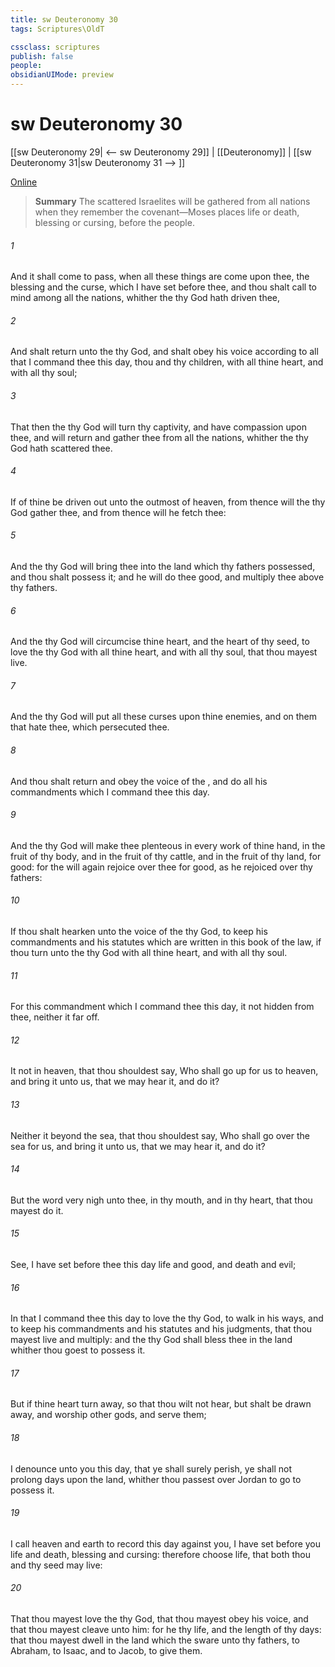```yaml
---
title: sw Deuteronomy 30
tags: Scriptures\OldT

cssclass: scriptures
publish: false
people:
obsidianUIMode: preview
---
```


# sw Deuteronomy 30
[[sw Deuteronomy 29| <-- sw Deuteronomy 29]] | [[Deuteronomy]] | [[sw Deuteronomy 31|sw Deuteronomy 31 --> ]]

[Online](https://churchofjesuschrist.org/study/scriptures/ot/deut/30?lang=eng)

> __Summary__
The scattered Israelites will be gathered from all nations when they remember the covenant—Moses places life or death, blessing or cursing, before the people.

###### 1 
And it shall come to pass, when all these things are come upon thee, the blessing and the curse, which I have set before thee, and thou shalt call  to mind among all the nations, whither the  thy God hath driven thee,

###### 2 
And shalt return unto the  thy God, and shalt obey his voice according to all that I command thee this day, thou and thy children, with all thine heart, and with all thy soul;

###### 3 
That then the  thy God will turn thy captivity, and have compassion upon thee, and will return and gather thee from all the nations, whither the  thy God hath scattered thee.

###### 4 
If  of thine be driven out unto the outmost  of heaven, from thence will the  thy God gather thee, and from thence will he fetch thee:

###### 5 
And the  thy God will bring thee into the land which thy fathers possessed, and thou shalt possess it; and he will do thee good, and multiply thee above thy fathers.

###### 6 
And the  thy God will circumcise thine heart, and the heart of thy seed, to love the  thy God with all thine heart, and with all thy soul, that thou mayest live.

###### 7 
And the  thy God will put all these curses upon thine enemies, and on them that hate thee, which persecuted thee.

###### 8 
And thou shalt return and obey the voice of the , and do all his commandments which I command thee this day.

###### 9 
And the  thy God will make thee plenteous in every work of thine hand, in the fruit of thy body, and in the fruit of thy cattle, and in the fruit of thy land, for good: for the  will again rejoice over thee for good, as he rejoiced over thy fathers:

###### 10 
If thou shalt hearken unto the voice of the  thy God, to keep his commandments and his statutes which are written in this book of the law,  if thou turn unto the  thy God with all thine heart, and with all thy soul.

###### 11 
For this commandment which I command thee this day, it  not hidden from thee, neither  it far off.

###### 12 
It  not in heaven, that thou shouldest say, Who shall go up for us to heaven, and bring it unto us, that we may hear it, and do it?

###### 13 
Neither  it beyond the sea, that thou shouldest say, Who shall go over the sea for us, and bring it unto us, that we may hear it, and do it?

###### 14 
But the word  very nigh unto thee, in thy mouth, and in thy heart, that thou mayest do it.

###### 15 
See, I have set before thee this day life and good, and death and evil;

###### 16 
In that I command thee this day to love the  thy God, to walk in his ways, and to keep his commandments and his statutes and his judgments, that thou mayest live and multiply: and the  thy God shall bless thee in the land whither thou goest to possess it.

###### 17 
But if thine heart turn away, so that thou wilt not hear, but shalt be drawn away, and worship other gods, and serve them;

###### 18 
I denounce unto you this day, that ye shall surely perish,  ye shall not prolong  days upon the land, whither thou passest over Jordan to go to possess it.

###### 19 
I call heaven and earth to record this day against you,  I have set before you life and death, blessing and cursing: therefore choose life, that both thou and thy seed may live:

###### 20 
That thou mayest love the  thy God,  that thou mayest obey his voice, and that thou mayest cleave unto him: for he  thy life, and the length of thy days: that thou mayest dwell in the land which the  sware unto thy fathers, to Abraham, to Isaac, and to Jacob, to give them.

